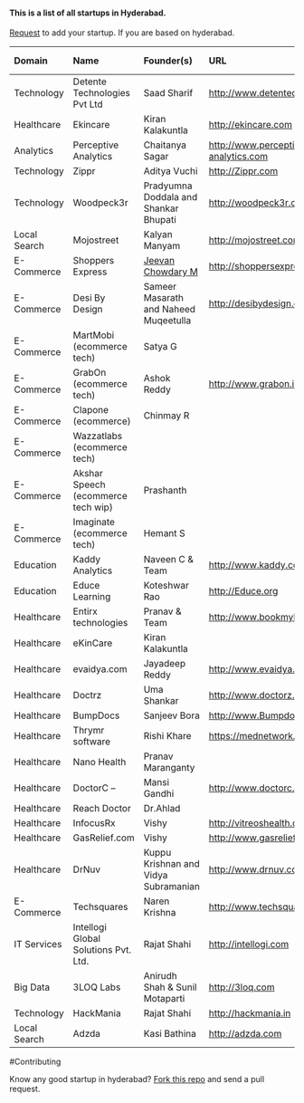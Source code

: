 
#### This is a list of all startups in Hyderabad.

[Request](https://github.com/startupsouls/hyderabad/issues/new) to add your startup. If you are based on hyderabad.

| Domain  | Name | Founder(s) | URL | Year Founded |
| :------- | :---- | :---- | :---- | :--- |
|Technology | Detente Technologies Pvt Ltd | Saad Sharif | http://www.detentech.com | 2014 |
| Healthcare | Ekincare | Kiran Kalakuntla | http://ekincare.com | 2014 |
| Analytics | Perceptive Analytics | Chaitanya Sagar | http://www.perceptive-analytics.com | 2007 |
| Technology | Zippr | Aditya Vuchi| http://Zippr.com | 2014 |
| Technology | Woodpeck3r | Pradyumna Doddala and Shankar Bhupati| http://woodpeck3r.com | 2013 |
| Local Search | Mojostreet | Kalyan Manyam| http://mojostreet.com | 2011 |
| E-Commerce | Shoppers Express | [Jeevan Chowdary M](https://www.facebook.com/g1.8.jeevan) | http://shoppersexpress.in | 2014 |
| E-Commerce | Desi By Design | Sameer Masarath and Naheed Muqeetulla |  http://desibydesign.com | 2014 |
| E-Commerce | MartMobi (ecommerce tech) | Satya G | |
| E-Commerce | GrabOn (ecommerce tech) | Ashok Reddy | http://www.grabon.in | 2013 |
| E-Commerce | Clapone (ecommerce) | Chinmay R | |
| E-Commerce | Wazzatlabs (ecommerce tech) | |
| E-Commerce | Akshar Speech (ecommerce tech wip) | Prashanth | |
| E-Commerce | Imaginate (ecommerce tech) | Hemant S | |
| Education |   Kaddy Analytics |Naveen C & Team | http://www.kaddy.co | |
| Education |   Educe Learning |Koteshwar Rao | http://Educe.org |2012 |
| Healthcare |   Entirx technologies |Pranav & Team | http://www.bookmylab.in | |
| Healthcare | eKinCare | Kiran Kalakuntla | |
| Healthcare | evaidya.com | Jayadeep Reddy | http://www.evaidya.com  | |
| Healthcare | Doctrz  | Uma Shankar | http://www.doctorz.com | |
| Healthcare | BumpDocs | Sanjeev Bora | http://www.Bumpdocs.com | |
| Healthcare | Thrymr software | Rishi Khare | https://mednetwork.in | |
| Healthcare | Nano Health | Pranav Maranganty | |
| Healthcare | DoctorC – | Mansi Gandhi | http://www.doctorc.com | |
| Healthcare | Reach Doctor | Dr.Ahlad | |
| Healthcare | InfocusRx | Vishy  | http://vitreoshealth.com |
| Healthcare | GasRelief.com | Vishy | http://www.gasrelief.com | |
| Healthcare | DrNuv | Kuppu Krishnan and Vidya Subramanian | http://www.drnuv.com | 2014 |
| E-Commerce | Techsquares | Naren Krishna | http://www.techsquares.com/ |
| IT Services | Intellogi Global Solutions Pvt. Ltd. | Rajat Shahi | http://intellogi.com | 2013 |
| Big Data | 3LOQ Labs | Anirudh Shah & Sunil Motaparti | http://3loq.com | 2014 |
| Technology | HackMania | Rajat Shahi| http://hackmania.in | 2014 |
| Local Search | Adzda | Kasi Bathina| http://adzda.com | 2014


#Contributing

Know any good startup in hyderabad? [Fork this repo](https://github.com/startupsouls/hyderabad) and send a pull request.
